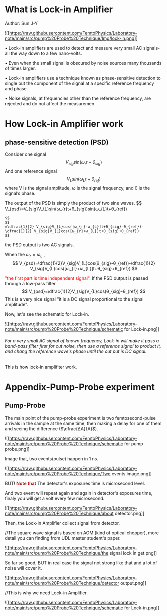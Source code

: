 # What is Lock-in Amplifier
Author: Sun J-Y

![[https://raw.githubusercontent.com/FemtoPhysics/Laboratory-note/main/src/pump%20Probe%20Technique/Img/lock-in.png]]

• Lock-in amplifiers are used to detect and measure very small AC signals-all the way down to a few nano-volts.


• Even when the small signal is obscured by noise sources many thousands of times larger.


• Lock-in amplifiers use a technique known as phase-sensitive detection to single out the component of the signal at a specific reference frequency and phase.


• Noise signals, at frequencies other than the reference frequency, are rejected and do not affect the measuremen


# How Lock-in Amplifier work

## phase-sensitive detection (PSD)

Consider one signal
$$
	V_{sig}sin(ω_{r}t+θ_{sig})
	$$
And one reference signal
$$
	V_{L}sin(ω_{L}t+θ_{ref})
	$$
  where V is the signal amplitude, ω is the signal frequency, and θ is the signal’s phase.

The output of the PSD is simply the product of two sine waves.
$$
	V_{psd}=V_{sig}V_{L}sin(ω_{r}t+θ_{sig})sin(ω_{L}t+θ_{ref})
	
	$$
	$$
	=\dfrac{1}{2} V_{sig}V_{L}cos([ω_{r}-ω_{L}]t+θ_{sig}-θ_{ref})-\dfrac{1}{2} V_{sig}V_{L}cos([ω_{r}+ω_{L}]t+θ_{sig}+θ_{ref})
	$$

  the PSD output is two AC signals.

When the $ω_{r}=ω_{L}$ ,
$$
	V_{psd}=\dfrac{1}{2}V_{sig}V_{L}cos(θ_{sig}-θ_{ref})-\dfrac{1}{2} V_{sig}V_{L}cos([ω_{r}+ω_{L}]t+θ_{sig}+θ_{ref})
	$$

  <font color=red>"the first part is time independent signal".</font>
If the PSD output is passed through a low-pass filter
$$
	V_{psd}=\dfrac{1}{2}V_{sig}V_{L}cos(θ_{sig}-θ_{ref})
	$$
This is a very nice signal "it is a DC signal proportional to the signal amplitude".

Now, let's see the schematic for Lock-in.

![[https://raw.githubusercontent.com/FemtoPhysics/Laboratory-note/main/src/pump%20Probe%20Technique/schematic for Lock-in.png]]

###### For a very small AC signal of known frequency, Lock-in will make it pass a band-pass filter first  for cut noise, then use a reference signal to product it, and chang the reference wave's phase until the out put is DC signal.

This is how lock-in amplifiter work.

# Appendix-Pump-Probe experiment

## Pump-Probe
The main point of the pump-probe experiment is two femtosecond-pulse arrivals in the sample at the same time, then making a delay for one of them and seeing the difference ($\dfrac{∆A}{A}$).

![[https://raw.githubusercontent.com/FemtoPhysics/Laboratory-note/main/src/pump%20Probe%20Technique/schematic for pump probe.png]]

Image that, two events(pulse) happen in 1 ns.

![[https://raw.githubusercontent.com/FemtoPhysics/Laboratory-note/main/src/pump%20Probe%20Technique/Two events image.png]]

BUT! <font color=firebrick>**Note that**</font> The detector's exposures time is microsecond level.

And two event will repeat again and again in detector's exposures time, finaly you will get a volt every few microsecond.

![[https://raw.githubusercontent.com/FemtoPhysics/Laboratory-note/main/src/pump%20Probe%20Technique/about detector.png]]

Then, the Lock-in Amplifier collect signal from detector.

//The square wave signal is based on AOM (kind of optical chopper), more detail you can finding from UDL master student's paper.

![[https://raw.githubusercontent.com/FemtoPhysics/Laboratory-note/main/src/pump%20Probe%20Technique/the signal lock in get.png]]

So far so good, BUT in real case the signal not strong like that and a lot of noise will cover it.

![[https://raw.githubusercontent.com/FemtoPhysics/Laboratory-note/main/src/pump%20Probe%20Technique/detector output.png]]

//This is why we need Lock-in Amplifier.

![[https://raw.githubusercontent.com/FemtoPhysics/Laboratory-note/main/src/pump%20Probe%20Technique/schematic for Lock-in.png]]